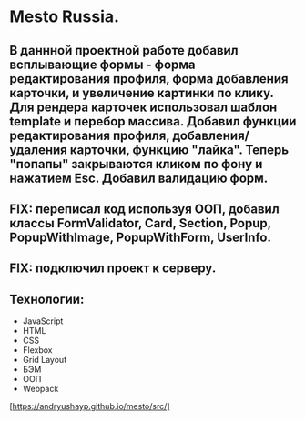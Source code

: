 # Mesto Russia.

## В даннной проектной работе добавил всплывающие формы - форма редактирования профиля, форма добавления карточки, и увеличение картинки по клику. Для рендера карточек использовал шаблон template и перебор массива. Добавил функции редактирования профиля, добавления/удаления карточки, функцию "лайка". Теперь "попапы" закрываются кликом по фону и нажатием Esc. Добавил валидацию форм.

## FIX: переписал код используя ООП, добавил классы FormValidator, Card, Section, Popup, PopupWithImage, PopupWithForm, UserInfo.
## FIX: подключил проект к серверу.

## Технологии:

* JavaScript
* HTML
* CSS
* Flexbox
* Grid Layout
* БЭМ
* ООП
* Webpack

[https://andryushayp.github.io/mesto/src/]